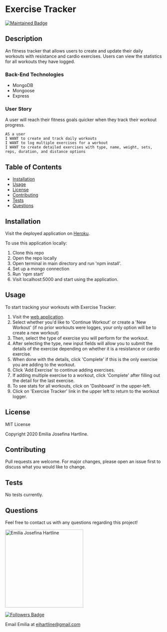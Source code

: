  
  # Exercise Tracker

  [![Maintained Badge](https://img.shields.io/badge/Maintained%3F-yes-green.svg)](https://github.com/emijoha)

  ## Description

  An fitness tracker that allows users to create and update their daily workouts with resistance and cardio exercises. Users can view the statistics for all workouts they have logged.

  ### Back-End Technologies

  * MongoDB
  * Mongoose
  * Express

  ### User Story

  A user will reach their fitness goals quicker when they track their workout progress.

  ```
  AS a user
  I WANT to create and track daily workouts
  I WANT to log multiple exercises for a workout
  I WANT to create detailed exercises with type, name, weight, sets, reps, duration, and distance options
  ```
  
  ## Table of Contents

  * [Installation](#installation)
  * [Usage](#usage)
  * [License](#license)
  * [Contributing](#contributing)
  * [Tests](#tests)
  * [Questions](#questions)

  ## Installation

  Visit the deployed application on [Heroku](github.com/emijoha).

  To use this application locally:  

  1. Clone this repo
  2. Open the repo locally
  3. Open terminal in main directory and run 'npm install'.
  4. Set up a mongo connection
  5. Run 'npm start'
  6. Visit localhost:5000 and start using the application.

  ## Usage

  To start tracking your workouts with Exercise Tracker:  
  1. Visit the [web application]().
  2. Select whether you'd like to 'Continue Workout' or create a 'New Workout' (if no prior workouts were logges, your only option will be to create a new workout)
  3. Then, select the type of exercise you will perform for the workout.
  4. After selecting the type, new input fields will allow you to submit the details of the exercise depending on whether it is a resistance or cardio exercise.
  5. When done with the details, click 'Complete' if this is the only exercise you are adding to the workout.
  6. Click 'Add Exercise' to continue adding exercises.
  7. If adding multiple exercise to a workout, click 'Complete' after filling out the detail for the last exercise.
  6. To see stats for all workouts, click on 'Dashboard' in the upper-left.
  7. Click on 'Exercise Tracker' link in the upper left to return to the workout logger.

  ## License

  MIT License

  Copyright 2020 Emilia Josefina Hartline.

  ## Contributing

  Pull requests are welcome. For major changes, please open an issue first to discuss what you would like to change.

  ## Tests

  No tests currently.

  ## Questions

  Feel free to contact us with any questions regarding this project!

  <img src="https://avatars0.githubusercontent.com/u/60240293?v=4" alt="Emilia Josefina Hartline" width="250"/>
  
  [![Followers Badge](https://img.shields.io/badge/Followers-8-yellow)](https://github.com/emijoha)

  Email Emilia at ejhartline@gmail.com 
  